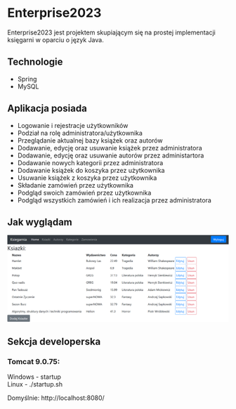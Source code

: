 # Enterprise2023
Enterprise2023 jest projektem skupiającym się na prostej implementacji księgarni w oparciu o język Java. 

## Technologie
* Spring
* MySQL

## Aplikacja posiada
* Logowanie i rejestracje użytkowników
* Podział na rolę administratora/użytkownika
* Przeglądanie aktualnej bazy książek oraz autorów
* Dodawanie, edycję oraz usuwanie książek przez administratora
* Dodawanie, edycję oraz usuwanie autorów przez administartora
* Dodawanie nowych kategorii przez administratora
* Dodawanie książek do koszyka przez użytkownika
* Usuwanie książek z koszyka przez użytkownika 
* Składanie zamówień przez użytkownika
* Podgląd swoich zamówień przez użytkownika
* Podgląd wszystkich zamówień i ich realizacja przez administratora

## Jak wyglądam
<img src="https://github.com/jakubtesv/Enterprise2023/blob/main/readme_image.PNG" alt="booklist" style="max-width: 100%;width: 850px;">

## Sekcja developerska
### Tomcat 9.0.75:
Windows  - startup<br>
Linux  - ./startup.sh

Domyślnie: http://localhost:8080/
